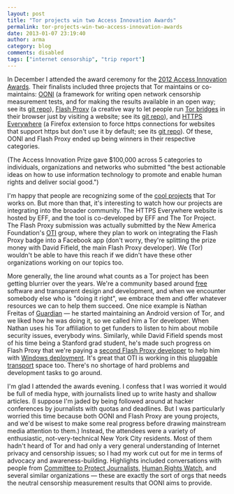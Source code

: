 ```yaml
---
layout: post
title: "Tor projects win two Access Innovation Awards"
permalink: tor-projects-win-two-access-innovation-awards
date: 2013-01-07 23:19:40
author: arma
category: blog
comments: disabled
tags: ["internet censorship", "trip report"]
---
```


In December I attended the award ceremony for the [2012 Access Innovation Awards](https://www.accessnow.org/blog/2012/12/11/first-annual-access-innovation-awards-prize-winners-announced). Their finalists included three projects that Tor maintains or co-maintains: [OONI](https://ooni.torproject.org/) (a framework for writing open network censorship measurement tests, and for making the results available in an open way; see its [git repo](https://gitweb.torproject.org/ooni-probe.git)), [Flash Proxy](https://crypto.stanford.edu/flashproxy/) (a creative way to let people run [Tor bridges](https://www.torproject.org/docs/bridges) in their browser just by visiting a website; see its [git repo](https://gitweb.torproject.org/flashproxy.git)), and [HTTPS Everywhere](https://www.eff.org/https-everywhere) (a Firefox extension to force https connections for websites that support https but don't use it by default; see its [git repo](https://gitweb.torproject.org/https-everywhere.git)). Of these, OONI and Flash Proxy ended up being winners in their respective categories.

(The Access Innovation Prize gave \$100,000 across 5 categories to individuals, organizations and networks who submitted "the best actionable ideas on how to use information technology to promote and enable human rights and deliver social good.")

I'm happy that people are recognizing some of the [cool projects](https://www.torproject.org/getinvolved/volunteer#Projects) that Tor works on. But more than that, it's interesting to watch how our projects are integrating into the broader community. The HTTPS Everywhere website is hosted by EFF, and the tool is co-developed by EFF and The Tor Project. The Flash Proxy submission was actually submitted by the New America Foundation's [OTI](http://oti.newamerica.net/) group, where they plan to work on integrating the Flash Proxy badge into a Facebook app (don't worry, they're splitting the prize money with David Fifield, the main Flash Proxy developer). We (Tor) wouldn't be able to have this reach if we didn't have these other organizations working on our topics too.

More generally, the line around what counts as a Tor project has been getting blurrier over the years. We're a community based around [free](http://en.wikipedia.org/wiki/Free_software) software and transparent design and development, and when we encounter somebody else who is "doing it right", we embrace them and offer whatever resources we can to help them succeed. One nice example is Nathan Freitas of [Guardian](https://guardianproject.info/) — he started maintaining an Android version of Tor, and we liked how he was doing it, so we called him a Tor developer. When Nathan uses his Tor affiliation to get funders to listen to him about mobile security issues, everybody wins. Similarly, while David Fifield spends most of his time being a Stanford grad student, he's made such progress on Flash Proxy that we're paying a [second Flash Proxy developer](https://www.torproject.org/about/jobs-pluggabletransport) to help him with [Windows deployment](https://lists.torproject.org/pipermail/tor-dev/2012-December/004254.html). It's great that OTI is working in this [pluggable transport](https://www.torproject.org/docs/pluggable-transports) space too. There's no shortage of hard problems and development tasks to go around.

I'm glad I attended the awards evening. I confess that I was worried it would be full of media hype, with journalists lined up to write hasty and shallow articles. (I suppose I'm jaded by being followed around at hacker conferences by journalists with quotas and deadlines. But I was particularly worried this time because both OONI and Flash Proxy are young projects, and we'd be wisest to make some real progress before drawing mainstream media attention to them.) Instead, the attendees were a variety of enthusiastic, not-very-technical New York City residents. Most of them hadn't heard of Tor and had only a very general understanding of Internet privacy and censorship issues; so I had my work cut out for me in terms of advocacy and awareness-building. Highlights included conversations with people from [Committee to Protect Journalists](http://www.cpj.org/), [Human Rights Watch](http://www.hrw.org/), and several similar organizations — these are exactly the sort of orgs that needs the neutral censorship measurement results that OONI aims to provide.
